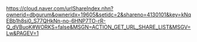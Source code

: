 https://cloud.naver.com/urlShareIndex.nhn?ownerid=dbgurum&owneridx=19605&setidc=2&shareno=4130101&key=kNqEBb1h8si0_S77QHkNn-no-6HNP7TO-rR-Q_dVBuoK#WORKS=false&MSGN=ACTION_GET_URL_SHARE_LIST&MSGV=Lw&PAGEV=1
